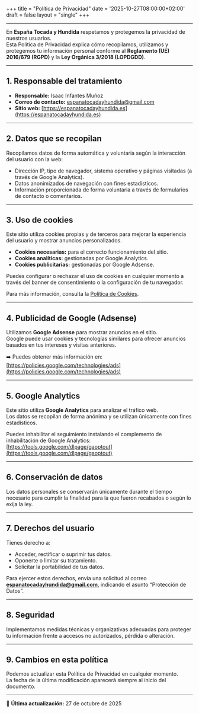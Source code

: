 +++
title = "Política de Privacidad"
date = '2025-10-27T08:00:00+02:00'
draft = false
layout = "single"
+++

---

En **España Tocada y Hundida** respetamos y protegemos la privacidad de nuestros usuarios.  
Esta Política de Privacidad explica cómo recopilamos, utilizamos y protegemos tu información personal conforme al **Reglamento (UE) 2016/679 (RGPD)** y la **Ley Orgánica 3/2018 (LOPDGDD)**.

---

## 1. Responsable del tratamiento

- **Responsable:** Isaac Infantes Muñoz  
- **Correo de contacto:** espanatocadayhundida@gmail.com  
- **Sitio web:** [https://espanatocadayhundida.es](https://espanatocadayhundida.es)

---

## 2. Datos que se recopilan

Recopilamos datos de forma automática y voluntaria según la interacción del usuario con la web:

- Dirección IP, tipo de navegador, sistema operativo y páginas visitadas (a través de Google Analytics).  
- Datos anonimizados de navegación con fines estadísticos.  
- Información proporcionada de forma voluntaria a través de formularios de contacto o comentarios.

---

## 3. Uso de cookies

Este sitio utiliza cookies propias y de terceros para mejorar la experiencia del usuario y mostrar anuncios personalizados.

- **Cookies necesarias:** para el correcto funcionamiento del sitio.  
- **Cookies analíticas:** gestionadas por Google Analytics.  
- **Cookies publicitarias:** gestionadas por Google Adsense.

Puedes configurar o rechazar el uso de cookies en cualquier momento a través del banner de consentimiento o la configuración de tu navegador.

Para más información, consulta la [Política de Cookies](/legal/politica-de-cookies/).

---

## 4. Publicidad de Google (Adsense)

Utilizamos **Google Adsense** para mostrar anuncios en el sitio.  
Google puede usar cookies y tecnologías similares para ofrecer anuncios basados en tus intereses y visitas anteriores.

➡️ Puedes obtener más información en:  
[https://policies.google.com/technologies/ads](https://policies.google.com/technologies/ads)

---

## 5. Google Analytics

Este sitio utiliza **Google Analytics** para analizar el tráfico web.  
Los datos se recopilan de forma anónima y se utilizan únicamente con fines estadísticos.

Puedes inhabilitar el seguimiento instalando el complemento de inhabilitación de Google Analytics:  
[https://tools.google.com/dlpage/gaoptout](https://tools.google.com/dlpage/gaoptout)

---

## 6. Conservación de datos

Los datos personales se conservarán únicamente durante el tiempo necesario para cumplir la finalidad para la que fueron recabados o según lo exija la ley.

---

## 7. Derechos del usuario

Tienes derecho a:

- Acceder, rectificar o suprimir tus datos.  
- Oponerte o limitar su tratamiento.  
- Solicitar la portabilidad de tus datos.

Para ejercer estos derechos, envía una solicitud al correo **espanatocadayhundida@gmail.com**, indicando el asunto “Protección de Datos”.

---

## 8. Seguridad

Implementamos medidas técnicas y organizativas adecuadas para proteger tu información frente a accesos no autorizados, pérdida o alteración.

---

## 9. Cambios en esta política

Podemos actualizar esta Política de Privacidad en cualquier momento.  
La fecha de la última modificación aparecerá siempre al inicio del documento.

---

📅 **Última actualización:** 27 de octubre de 2025
